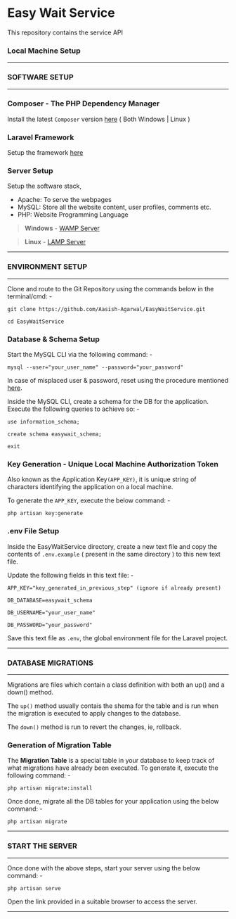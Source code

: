 # Easy Wait Service
This repository contains the service API

### Local Machine Setup

---
### SOFTWARE SETUP
---

### Composer - The PHP Dependency Manager

Install the latest `Composer` version [here](https://getcomposer.org/download/) ( Both Windows | Linux )

### Laravel Framework

Setup the framework [here](https://laravel.com/docs/5.5)

### Server Setup

Setup the software stack,

- Apache: To serve the webpages
- MySQL: Store all the website content, user profiles, comments etc.
- PHP: Website Programming Language

>**Windows** - [WAMP Server](http://www.wampserver.com/en/)

>**Linux** - [LAMP Server](http://howtoubuntu.org/how-to-install-lamp-on-ubuntu)

---
### ENVIRONMENT SETUP
---

Clone and route to the Git Repository using the commands below in the terminal/cmd: -

`git clone https://github.com/Aasish-Agarwal/EasyWaitService.git`

`cd EasyWaitService`

### Database & Schema Setup

Start the MySQL CLI via the following command: -

`mysql --user="your_user_name" --password="your_password"`

In case of misplaced user & password, reset using the procedure mentioned [here](https://in.godaddy.com/help/reset-your-root-mysql-password-linux-17548).

Inside the MySQL CLI, create a schema for the DB for the application. Execute the following queries to achieve so: -

`use information_schema;`

`create schema easywait_schema;`

`exit`

### Key Generation - Unique Local Machine Authorization Token

Also known as the Application Key`(APP_KEY)`, it is unique string of characters identifying the application on a local machine.

To generate the `APP_KEY`, execute the below command: -

`php artisan key:generate`

### .env File Setup

Inside the EasyWaitService directory, create a new text file and copy the contents of `.env.example` ( present in the same directory ) to this new text file.

Update the following fields in this text file: -

	APP_KEY="key_generated_in_previous_step" (ignore if already present)

	DB_DATABASE=easywait_schema

	DB_USERNAME="your_user_name"

	DB_PASSWORD="your_password"

Save this text file as `.env`, the global environment file for the Laravel project.

---
### DATABASE MIGRATIONS
---
Migrations are files which contain a class definition with both an up() and a down() method.

The `up()` method usually contais the shema for the table and is run when the migration is executed to apply changes to the database. 

The `down()` method is run to revert the changes, ie, rollback.

### Generation of Migration Table

The **Migration Table** is a special table in your database to keep track of what migrations have already been executed.
To generate it, execute the following command: -

`php artisan migrate:install`

Once done, migrate all the DB tables for your application using the below command: -

`php artisan migrate`

---
### START THE SERVER
---

Once done with the above steps, start your server using the below command: -

`php artisan serve`

Open the link provided in a suitable browser to access the server.

---